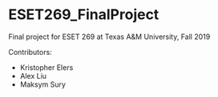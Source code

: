 # ESET269_FinalProject

Final project for ESET 269 at Texas A&M University, Fall 2019

Contributors:
- Kristopher Elers
- Alex Liu
- Maksym Sury

